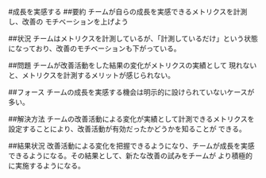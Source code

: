 #成長を実感する 
##要約
チームが自らの成長を実感できるメトリクスを計測し、改善の
モチベーションを上げよう

##状況
チームはメトリクスを計測しているが、「計測しているだけ」という状態になっており、改善のモチベーションも下がっている。

##問題
チームが改善活動をした結果の変化がメトリクスの実績として
現れないと、メトリクスを計測するメリットが感じられない。

##フォース
チームの成長を実感する機会は明示的に設けられていないケースが多い。

##解決方法
チームの改善活動による変化が実績として計測できるメトリクスを
設定することにより、改善活動が有効だったかどうかを知ることが
できる。

##結果状況
改善活動による変化を把握できるようになり、チームが成長を実感
できるようになる。その結果として、新たな改善の試みをチームが
より積極的に実施するようになる。


